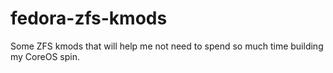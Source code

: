 # fedora-zfs-kmods
Some ZFS kmods that will help me not need to spend so much time building my CoreOS spin. 
